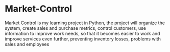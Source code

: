 # Market-Control
Market Control is my learning project in Python, the project will organize the system, create sales and purchase metrics, control customers, use information to improve work needs, so that it becomes easier to work and improve services even further, preventing inventory losses, problems with sales and employees
